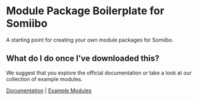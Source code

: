 # Module Package Boilerplate for Somiibo
A starting point for creating your own module packages for Somiibo.

## What do I do once I've downloaded this?
We suggest that you explore the official documentation or take a look at our collection of example modules.

[Documentation](https://dev.somiibo.com) | [Example Modules](https://github.com/somiibo/module-package-examples)
